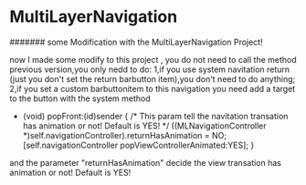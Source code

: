 MultiLayerNavigation
====================
#######
some Modification with the MultiLayerNavigation Project!

now I made some modify to this project , you do not need to call the method previous version,you only nedd to do:
1,if  you use system navitation return (just you don't set the return barbutton item),you don't need to do anything;
2,if  you set a custom barbuttonitem to this navigation  you need add a target to the button with the system method
  
  - (void) popFront:(id)sender {
    /*
        This param tell the navitation transation has animation or not! Default is YES!
     */
   ((MLNavigationController *)self.navigationController).returnHasAnimation = NO;
    [self.navigationController popViewControllerAnimated:YES];
   }


 and the parameter "returnHasAnimation" decide the view transation has animation or not! Default is YES!


